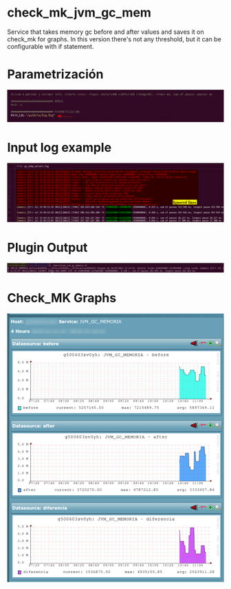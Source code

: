 # check_mk_jvm_gc_mem
Service that takes memory gc before and after values and saves it on check_mk for graphs. In this version there's not any threshold, but it can be configurable with if statement.

# Parametrización
![Parametrizacion](https://github.com/martinmartossimon/check_mk_jvm_gc_mem/blob/main/images/check_mk_jvm_gc_mem4.png)

# Input log example
![Example Log](https://github.com/martinmartossimon/check_mk_jvm_gc_mem/blob/main/images/check_mk_jvm_gc_mem1.png)

# Plugin Output
![Plugin Output](https://github.com/martinmartossimon/check_mk_jvm_gc_mem/blob/main/images/check_mk_jvm_gc_mem2.png)

# Check_MK Graphs
![Check_MK Graphs](https://github.com/martinmartossimon/check_mk_jvm_gc_mem/blob/main/images/check_mk_jvm_gc_mem3.png)

